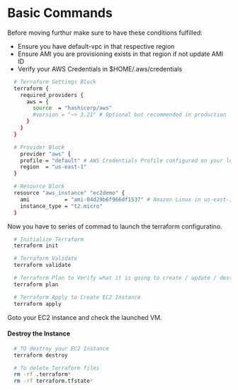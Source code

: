 # Basic Commands

Before moving furthur make sure to have these conditions fulfilled:

- Ensure you have default-vpc in that respective region
- Ensure AMI you are provisioning exists in that region if not update AMI ID
- Verify your AWS Credentials in $HOME/.aws/credentials

```bash
  # Terraform Settings Block
  terraform {
    required_providers {
      aws = {
        source  = "hashicorp/aws"
        #version = "~> 3.21" # Optional but recommended in production
      }
    }
  }

  # Provider Block
    provider "aws" {
    profile = "default" # AWS Credentials Profile configured on your local desktop terminal  $HOME/.aws/credentials
    region  = "us-east-1"
  }

  # Resource Block
  resource "aws_instance" "ec2demo" {
    ami           = "ami-04d29b6f966df1537" # Amazon Linux in us-east-1, update as per your region
    instance_type = "t2.micro"
  }
```

Now you have to series of commad to launch the terraform configuratino.

```bash
  # Initialize Terraform
  terraform init

  # Terraform Validate
  terraform validate

  # Terraform Plan to Verify what it is going to create / update / destroy
  terraform plan

  # Terraform Apply to Create EC2 Instance
  terraform apply
```

Goto your EC2 instance and check the launched VM.

#### Destroy the Instance

```bash
  # TO destroy your EC2 Instance
  terraform destroy

  # To delete Terraform files
  rm -rf .terraform*
  rm -rf terraform.tfstate*
```

